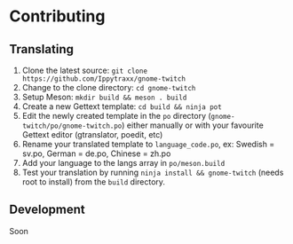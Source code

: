 # Contributing
## Translating
1. Clone the latest source: `git clone https://github.com/Ippytraxx/gnome-twitch`
2. Change to the clone directory: `cd gnome-twitch`
3. Setup Meson: `mkdir build && meson . build`
4. Create a new Gettext template: `cd build && ninja pot`
5. Edit the newly created template in the `po` directory (`gnome-twitch/po/gnome-twitch.po`) either manually or with your favourite Gettext editor (gtranslator, poedit, etc)
6. Rename your translated template to `language_code.po`, ex: Swedish = sv.po, German = de.po, Chinese = zh.po 
7. Add your language to the langs array in `po/meson.build`
8. Test your translation by running `ninja install && gnome-twitch` (needs root to install) from the `build` directory.
## Development
Soon

